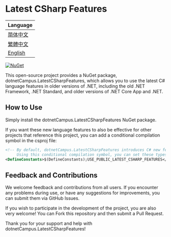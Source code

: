 # Latest CSharp Features

| Language                           |
| ---------------------------------- |
| [简体中文](/docs/README.zh-CHS.md) |
| [繁體中文](/docs/README.zh-CHT.md) |
| [English](/README.md)              |

[![NuGet](https://img.shields.io/nuget/v/dotnetCampus.LatestCSharpFeatures.svg)](https://www.nuget.org/packages/dotnetCampus.LatestCSharpFeatures)

This open-source project provides a NuGet package, dotnetCampus.LatestCSharpFeatures, which allows you to use the latest C# language features in older versions of .NET, including the old .NET Framework, .NET Standard, and older versions of .NET Core App and .NET.

## How to Use

Simply install the dotnetCampus.LatestCSharpFeatures NuGet package.

If you want these new language features to also be effective for other projects that reference this project, you can add a conditional compilation symbol in the csproj file:

```xml
<!-- By default, dotnetCampus.LatestCSharpFeatures introduces C# new features as internal modifiers into the current project.
     Using this conditional compilation symbol, you can set these types as public, so that other projects referencing this project can also use these new features. -->
<DefineConstants>$(DefineConstants);USE_PUBLIC_LATEST_CSHARP_FEATURES</DefineConstants>
```

## Feedback and Contributions

We welcome feedback and contributions from all users. If you encounter any problems during use, or have any suggestions for improvements, you can submit them via GitHub Issues.

If you wish to participate in the development of the project, you are also very welcome! You can Fork this repository and then submit a Pull Request.

Thank you for your support and help with dotnetCampus.LatestCSharpFeatures!

